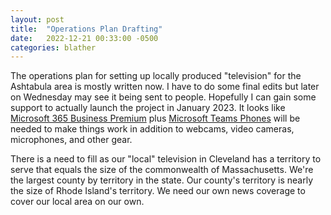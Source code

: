 ```yaml
---
layout: post
title:  "Operations Plan Drafting"
date:   2022-12-21 00:33:00 -0500
categories: blather
---
```

The operations plan for setting up locally produced "television" for the Ashtabula area is mostly written now.  I have to do some final edits but later on Wednesday may see it being sent to people.  Hopefully I can gain some support to actually launch the project in January 2023.  It looks like [Microsoft 365 Business Premium](https://www.microsoft.com/en-us/microsoft-365/business/microsoft-365-business-premium?activetab=pivot%3aoverviewtab) plus [Microsoft Teams Phones](https://www.microsoft.com/en-us/microsoft-teams/microsoft-teams-phone#office-InlineSkuChooser-b423wnv) will be needed to make things work in addition to webcams, video cameras, microphones, and other gear.

There is a need to fill as our "local" television in Cleveland has a territory to serve that equals the size of the commonwealth of Massachusetts.  We're the largest county by territory in the state.  Our county's territory is nearly the size of Rhode Island's territory.  We need our own news coverage to cover our local area on our own.
